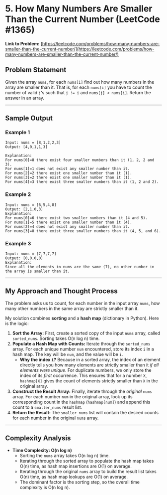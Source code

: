 # 5. How Many Numbers Are Smaller Than the Current Number (LeetCode #1365)

**Link to Problem:** [https://leetcode.com/problems/how-many-numbers-are-smaller-than-the-current-number/](https://leetcode.com/problems/how-many-numbers-are-smaller-than-the-current-number/)

## Problem Statement
Given the array `nums`, for each `nums[i]` find out how many numbers in the array are smaller than it. That is, for each `nums[i]` you have to count the number of valid `j`'s such that `j != i` and `nums[j] < nums[i]`.
Return the answer in an array.

---
## Sample Output

### Example 1
```
Input: nums = [8,1,2,2,3]
Output: [4,0,1,1,3]

Explanation: 
For nums[0]=8 there exist four smaller numbers than it (1, 2, 2 and 3). 
For nums[1]=1 does not exist any smaller number than it.
For nums[2]=2 there exist one smaller number than it (1). 
For nums[3]=2 there exist one smaller number than it (1). 
For nums[4]=3 there exist three smaller numbers than it (1, 2 and 2).
```

### Example 2
```
Input: nums = [6,5,4,8]
Output: [2,1,0,3]
Explanation:
For nums[0]=6 there exist two smaller numbers than it (4 and 5). 
For nums[1]=5 there exist one smaller number than it (4).
For nums[2]=4 does not exist any smaller number than it. 
For nums[3]=8 there exist three smaller numbers than it (4, 5, and 6). 
```

### Example 3
```
Input: nums = [7,7,7,7]
Output: [0,0,0,0]
Explanation:
Since all the elements in nums are the same (7), no other number in 
the array is smaller than it.
```

---
## My Approach and Thought Process

The problem asks us to count, for each number in the input array `nums`, how many other numbers in the same array are strictly smaller than it.

My solution combines **sorting** and a **hash map** (dictionary in Python). Here is the logic:

1.  **Sort the Array:** First, create a sorted copy of the input `nums` array, called `sorted_nums`. Sorting takes O(n log n) time.
2.  **Populate a Hash Map with Counts:** Iterate through the `sorted_nums` array. For each unique number `num` encountered, store its index `i` in a hash map. The key will be `num`, and the value will be `i`.
    * **Why the index `i`?** Because in a sorted array, the index of an element directly tells you how many elements are strictly smaller than it *if all elements were unique*. For duplicate numbers, we only store the index of its *first* occurrence. This ensures that for a number `X`, `hashmap[X]` gives the count of elements strictly smaller than `X` in the original array.
3.  **Construct the Result Array:** Finally, iterate through the *original* `nums` array. For each number `num` in the original array, look up its corresponding count in the `hashmap` (`hashmap[num]`) and append this count to a `smaller_nums` result list.
4.  **Return the Result:** The `smaller_nums` list will contain the desired counts for each number in the original `nums` array.

---
## Complexity Analysis

* **Time Complexity: O(n log n)**
    * Sorting the `nums` array takes O(n log n) time.
    * Iterating through the sorted array to populate the hash map takes O(n) time, as hash map insertions are O(1) on average.
    * Iterating through the original `nums` array to build the result list takes O(n) time, as hash map lookups are O(1) on average.
    * The dominant factor is the sorting step, so the overall time complexity is O(n log n).